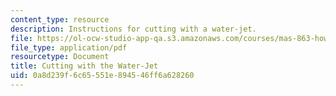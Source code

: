 ```yaml
---
content_type: resource
description: Instructions for cutting with a water-jet.
file: https://ol-ocw-studio-app-qa.s3.amazonaws.com/courses/mas-863-how-to-make-almost-anything-fall-2002/0a8d239f6c65551e894546ff6a628260_cuttingwiththewaterjet.pdf
file_type: application/pdf
resourcetype: Document
title: Cutting with the Water-Jet
uid: 0a8d239f-6c65-551e-8945-46ff6a628260
---
```

